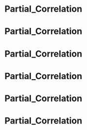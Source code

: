 # Partial_Correlation
# Partial_Correlation
# Partial_Correlation
# Partial_Correlation
# Partial_Correlation
# Partial_Correlation
